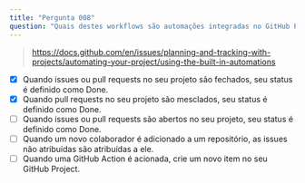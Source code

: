 ```yaml
---
title: "Pergunta 008"
question: "Quais destes workflows são automações integradas no GitHub Projects? (Escolha dois.)"
---
```



> https://docs.github.com/en/issues/planning-and-tracking-with-projects/automating-your-project/using-the-built-in-automations
- [x] Quando issues ou pull requests no seu projeto são fechados, seu status é definido como Done.
- [x] Quando pull requests no seu projeto são mesclados, seu status é definido como Done.
- [ ] Quando issues ou pull requests são abertos no seu projeto, seu status é definido como Done.
- [ ] Quando um novo colaborador é adicionado a um repositório, as issues não atribuídas são atribuídas a ele.
- [ ] Quando uma GitHub Action é acionada, crie um novo item no seu GitHub Project.
